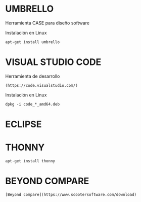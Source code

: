 # UMBRELLO
Herramienta CASE para diseño software

Instalación en Linux
```linux
apt-get install umbrello
```

# VISUAL STUDIO CODE
Herramienta de desarrollo

```url
(https://code.visualstudio.com/)
```
Instalación en Linux
```linux
dpkg -i code_*_amd64.deb
```
# ECLIPSE

# THONNY
```linux
apt-get install thonny
```
# BEYOND COMPARE
```url
[Beyond compare](https://www.scootersoftware.com/download)
```
